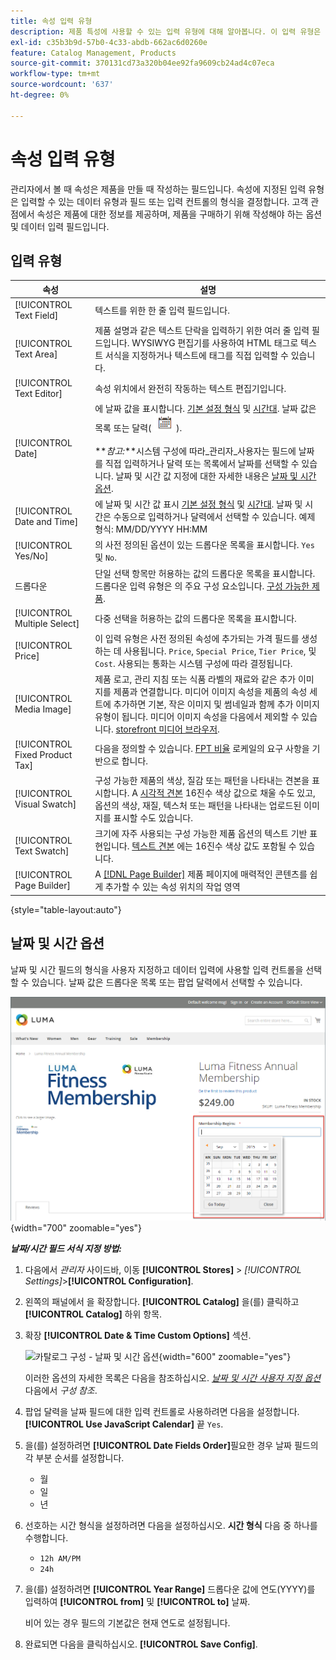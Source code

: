 ```yaml
---
title: 속성 입력 유형
description: 제품 특성에 사용할 수 있는 입력 유형에 대해 알아봅니다. 이 입력 유형은 입력할 수 있는 데이터 유형과 필드 또는 입력 컨트롤의 형식을 결정합니다.
exl-id: c35b3b9d-57b0-4c33-abdb-662ac6d0260e
feature: Catalog Management, Products
source-git-commit: 370131cd73a320b04ee92fa9609cb24ad4c07eca
workflow-type: tm+mt
source-wordcount: '637'
ht-degree: 0%

---
```


# 속성 입력 유형

관리자에서 볼 때 속성은 제품을 만들 때 작성하는 필드입니다. 속성에 지정된 입력 유형은 입력할 수 있는 데이터 유형과 필드 또는 입력 컨트롤의 형식을 결정합니다. 고객 관점에서 속성은 제품에 대한 정보를 제공하며, 제품을 구매하기 위해 작성해야 하는 옵션 및 데이터 입력 필드입니다.

## 입력 유형

| 속성 | 설명 |
|--- |--- |
| [!UICONTROL Text Field] | 텍스트를 위한 한 줄 입력 필드입니다. |
| [!UICONTROL Text Area] | 제품 설명과 같은 텍스트 단락을 입력하기 위한 여러 줄 입력 필드입니다. WYSIWYG 편집기를 사용하여 HTML 태그로 텍스트 서식을 지정하거나 텍스트에 태그를 직접 입력할 수 있습니다. |
| [!UICONTROL Text Editor] | 속성 위치에서 완전히 작동하는 텍스트 편집기입니다. |
| [!UICONTROL Date] | 에 날짜 값을 표시합니다. [기본 설정 형식](#date-and-time-options) 및 [시간대](../getting-started/store-details.md#locale-options). 날짜 값은 목록 또는 달력( ![달력 아이콘](../assets/icon-calendar.png) ). <br/><br/>**_참고:_**시스템 구성에 따라_관리자&#x200B;_사용자는 필드에 날짜를 직접 입력하거나 달력 또는 목록에서 날짜를 선택할 수 있습니다. 날짜 및 시간 값 지정에 대한 자세한 내용은 [날짜 및 시간 옵션](#date-and-time-options). |
| [!UICONTROL Date and Time] | 에 날짜 및 시간 값 표시 [기본 설정 형식](#date-and-time-options) 및 [시간대](../getting-started/store-details.md#locale-options). 날짜 및 시간은 수동으로 입력하거나 달력에서 선택할 수 있습니다. 예제 형식: MM/DD/YYYY HH:MM |
| [!UICONTROL Yes/No] | 의 사전 정의된 옵션이 있는 드롭다운 목록을 표시합니다. `Yes` 및 `No`. |
| 드롭다운 | 단일 선택 항목만 허용하는 값의 드롭다운 목록을 표시합니다. 드롭다운 입력 유형은 의 주요 구성 요소입니다. [구성 가능한 제품](../catalog/product-create-configurable.md). |
| [!UICONTROL Multiple Select] | 다중 선택을 허용하는 값의 드롭다운 목록을 표시합니다. |
| [!UICONTROL Price] | 이 입력 유형은 사전 정의된 속성에 추가되는 가격 필드를 생성하는 데 사용됩니다. `Price`, `Special Price`, `Tier Price`, 및 `Cost`. 사용되는 통화는 시스템 구성에 따라 결정됩니다. |
| [!UICONTROL Media Image] | 제품 로고, 관리 지침 또는 식품 라벨의 재료와 같은 추가 이미지를 제품과 연결합니다. 미디어 이미지 속성을 제품의 속성 세트에 추가하면 기본, 작은 이미지 및 썸네일과 함께 추가 이미지 유형이 됩니다. 미디어 이미지 속성을 다음에서 제외할 수 있습니다. [storefront 미디어 브라우저](catalog-images-video.md#storefront-media-browser). |
| [!UICONTROL Fixed Product Tax] | 다음을 정의할 수 있습니다. [FPT 비율](../stores-purchase/fixed-product-tax.md) 로케일의 요구 사항을 기반으로 합니다. |
| [!UICONTROL Visual Swatch] | 구성 가능한 제품의 색상, 질감 또는 패턴을 나타내는 견본을 표시합니다. A [시각적 견본](swatches.md) 16진수 색상 값으로 채울 수도 있고, 옵션의 색상, 재질, 텍스처 또는 패턴을 나타내는 업로드된 이미지를 표시할 수도 있습니다. |
| [!UICONTROL Text Swatch] | 크기에 자주 사용되는 구성 가능한 제품 옵션의 텍스트 기반 표현입니다. [텍스트 견본](swatches.md) 에는 16진수 색상 값도 포함될 수 있습니다. |
| [!UICONTROL Page Builder] | A [[!DNL Page Builder]](../page-builder/workspace.md) 제품 페이지에 매력적인 콘텐츠를 쉽게 추가할 수 있는 속성 위치의 작업 영역 |

{style="table-layout:auto"}

## 날짜 및 시간 옵션

날짜 및 시간 필드의 형식을 사용자 지정하고 데이터 입력에 사용할 입력 컨트롤을 선택할 수 있습니다. 날짜 값은 드롭다운 목록 또는 팝업 달력에서 선택할 수 있습니다.

![예 - 상점 팝업 달력](./assets/storefront-popup-calendar.png){width="700" zoomable="yes"}

**_날짜/시간 필드 서식 지정 방법:_**

1. 다음에서 _관리자_ 사이드바, 이동 **[!UICONTROL Stores]** > _[!UICONTROL Settings]_>**[!UICONTROL Configuration]**.

1. 왼쪽의 패널에서 을 확장합니다. **[!UICONTROL Catalog]** 을(를) 클릭하고 **[!UICONTROL Catalog]** 하위 항목.

1. 확장 **[!UICONTROL Date & Time Custom Options]** 섹션.

   ![카탈로그 구성 - 날짜 및 시간 옵션](../configuration-reference/catalog/assets/catalog-date-time-custom-options.png){width="600" zoomable="yes"}

   이러한 옵션의 자세한 목록은 다음을 참조하십시오. [_날짜 및 시간 사용자 지정 옵션_](../configuration-reference/catalog/catalog.md) 다음에서 _구성 참조_.

1. 팝업 달력을 날짜 필드에 대한 입력 컨트롤로 사용하려면 다음을 설정합니다. **[!UICONTROL Use JavaScript Calendar]** 끝 `Yes`.

1. 을(를) 설정하려면 **[!UICONTROL Date Fields Order]**&#x200B;필요한 경우 날짜 필드의 각 부분 순서를 설정합니다.

   - 월
   - 일
   - 년

1. 선호하는 시간 형식을 설정하려면 다음을 설정하십시오. **시간 형식** 다음 중 하나를 수행합니다.

   - `12h AM/PM`
   - `24h`

1. 을(를) 설정하려면 **[!UICONTROL Year Range]** 드롭다운 값에 연도(YYYY)를 입력하여 **[!UICONTROL from]** 및 **[!UICONTROL to]** 날짜.

   비어 있는 경우 필드의 기본값은 현재 연도로 설정됩니다.

1. 완료되면 다음을 클릭하십시오. **[!UICONTROL Save Config]**.
